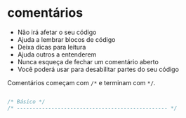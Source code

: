 # comentários

* Não irá afetar o seu código
* Ajuda a lembrar blocos de código
* Deixa dicas para leitura
* Ajuda outros a entenderem
* Nunca esqueça de fechar um comentário aberto
* Você poderá usar para desabilitar partes do seu código

Comentários começam com `/*` e terminam com `*/`.

```css

/* Básico */
/* ------------------------------------------------ */

